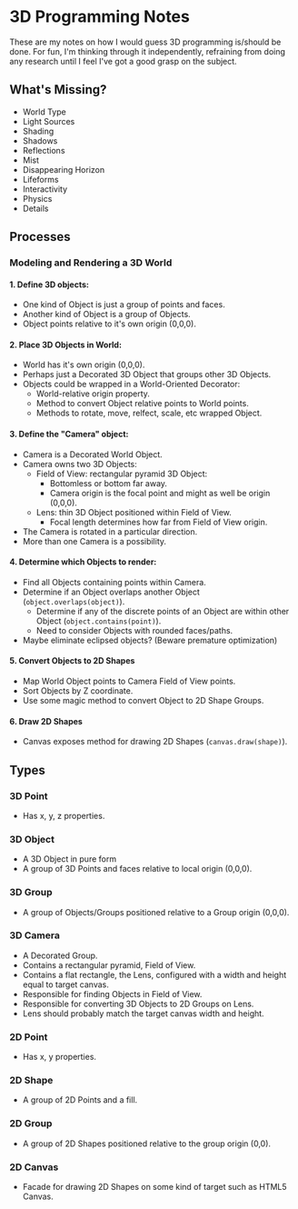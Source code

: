# 3D Programming Notes

These are my notes on how I would guess 3D programming is/should be done. For fun, I'm thinking through it independently, refraining from doing any research until I feel I've got a good grasp on the subject.

## What's Missing?

+ World Type
+ Light Sources
+ Shading
+ Shadows
+ Reflections
+ Mist
+ Disappearing Horizon
+ Lifeforms
+ Interactivity
+ Physics
+ Details

## Processes

### Modeling and Rendering a 3D World

#### 1. Define 3D objects:

+ One kind of Object is just a group of points and faces.
+ Another kind of Object is a group of Objects.
+ Object points relative to it's own origin (0,0,0).

#### 2. Place 3D Objects in World:

+ World has it's own origin (0,0,0).
+ Perhaps just a Decorated 3D Object that groups other 3D Objects.
+ Objects could be wrapped in a World-Oriented Decorator:
  + World-relative origin property.
  + Method to convert Object relative points to World points.
  + Methods to rotate, move, relfect, scale, etc wrapped Object.

#### 3. Define the "Camera" object:

+ Camera is a Decorated World Object.
+ Camera owns two 3D Objects:
  + Field of View: rectangular pyramid 3D Object:
    + Bottomless or bottom far away.
    + Camera origin is the focal point and might as well be origin (0,0,0).
  + Lens: thin 3D Object positioned within Field of View.
    + Focal length determines how far from Field of View origin.
+ The Camera is rotated in a particular direction.
+ More than one Camera is a possibility.

#### 4. Determine which Objects to render:

+ Find all Objects containing points within Camera.
+ Determine if an Object overlaps another Object (`object.overlaps(object)`).
  + Determine if any of the discrete points of an Object are within other Object (`object.contains(point)`).
  + Need to consider Objects with rounded faces/paths.
+ Maybe eliminate eclipsed objects? (Beware premature optimization)

#### 5. Convert Objects to 2D Shapes

+ Map World Object points to Camera Field of View points.
+ Sort Objects by Z coordinate.
+ Use some magic method to convert Object to 2D Shape Groups.

#### 6. Draw 2D Shapes

+ Canvas exposes method for drawing 2D Shapes (`canvas.draw(shape)`).

## Types

### 3D Point

+ Has x, y, z properties.

### 3D Object

+ A 3D Object in pure form
+ A group of 3D Points and faces relative to local origin (0,0,0).

### 3D Group

+ A group of Objects/Groups positioned relative to a Group origin (0,0,0).

### 3D Camera

+ A Decorated Group.
+ Contains a rectangular pyramid, Field of View.
+ Contains a flat rectangle, the Lens, configured with a width and height equal to target canvas.
+ Responsible for finding Objects in Field of View.
+ Responsible for converting 3D Objects to 2D Groups on Lens.
+ Lens should probably match the target canvas width and height.

### 2D Point

+ Has x, y properties.

### 2D Shape

+ A group of 2D Points and a fill.

### 2D Group

+ A group of 2D Shapes positioned relative to the group origin (0,0).

### 2D Canvas

+ Facade for drawing 2D Shapes on some kind of target such as HTML5 Canvas.
